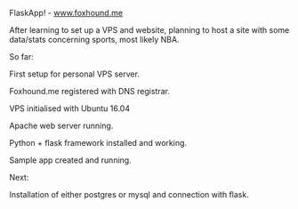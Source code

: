 FlaskApp! - www.foxhound.me

After learning to set up a VPS and website, planning to host a site with some data/stats concerning sports, most likely NBA.

So far:

First setup for personal VPS server.

Foxhound.me registered with DNS registrar.

VPS initialised with Ubuntu 16.04

Apache web server running.

Python + flask framework installed and working.

Sample app created and running.

Next:

Installation of either postgres or mysql and connection with flask.
